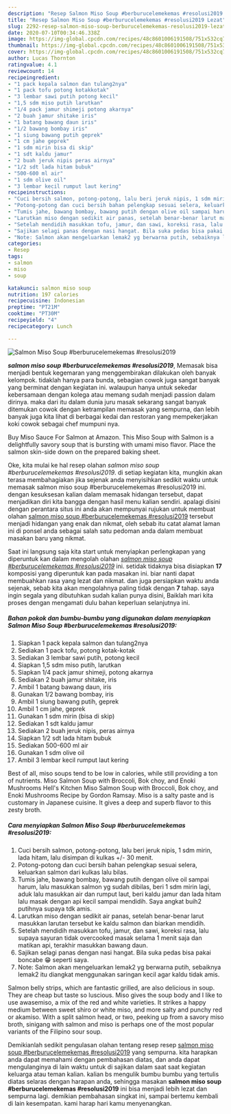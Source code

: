 ```yaml
---
description: "Resep Salmon Miso Soup #berburucelemekemas #resolusi2019 Lezat"
title: "Resep Salmon Miso Soup #berburucelemekemas #resolusi2019 Lezat"
slug: 2292-resep-salmon-miso-soup-berburucelemekemas-resolusi2019-lezat
date: 2020-07-10T00:34:46.338Z
image: https://img-global.cpcdn.com/recipes/48c8601006191508/751x532cq70/salmon-miso-soup-berburucelemekemas-resolusi2019-foto-resep-utama.jpg
thumbnail: https://img-global.cpcdn.com/recipes/48c8601006191508/751x532cq70/salmon-miso-soup-berburucelemekemas-resolusi2019-foto-resep-utama.jpg
cover: https://img-global.cpcdn.com/recipes/48c8601006191508/751x532cq70/salmon-miso-soup-berburucelemekemas-resolusi2019-foto-resep-utama.jpg
author: Lucas Thornton
ratingvalue: 4.1
reviewcount: 14
recipeingredient:
- "1 pack kepala salmon dan tulang2nya"
- "1 pack tofu potong kotakkotak"
- "3 lembar sawi putih potong kecil"
- "1,5 sdm miso putih larutkan"
- "1/4 pack jamur shimeji potong akarnya"
- "2 buah jamur shitake iris"
- "1 batang bawang daun iris"
- "1/2 bawang bombay iris"
- "1 siung bawang putih geprek"
- "1 cm jahe geprek"
- "1 sdm mirin bisa di skip"
- "1 sdt kaldu jamur"
- "2 buah jeruk nipis peras airnya"
- "1/2 sdt lada hitam bubuk"
- "500-600 ml air"
- "1 sdm olive oil"
- "3 lembar kecil rumput laut kering"
recipeinstructions:
- "Cuci bersih salmon, potong-potong, lalu beri jeruk nipis, 1 sdm mirin, lada hitam, lalu disimpan di kulkas +/- 30 menit."
- "Potong-potong dan cuci bersih bahan pelengkap sesuai selera, keluarkan salmon dari kulkas lalu bilas."
- "Tumis jahe, bawang bombay, bawang putih dengan olive oil sampai harum, lalu masukkan salmon yg sudah dibilas, beri 1 sdm mirin lagi, aduk lalu masukkan air dan rumput laut, beri kaldu jamur dan lada hitam lalu masak dengan api kecil sampai mendidih. Saya angkat buih2 putihnya supaya tdk amis."
- "Larutkan miso dengan sedikit air panas, setelah benar-benar larut masukkan larutan tersebut ke kaldu salmon dan biarkan mendidih."
- "Setelah mendidih masukkan tofu, jamur, dan sawi, koreksi rasa, lalu supaya sayuran tidak overcooked masak selama 1 menit saja dan matikan api, terakhir masukkan bawang daun."
- "Sajikan selagi panas dengan nasi hangat. Bila suka pedas bisa pakai boncabe 😁 seperti saya."
- "Note: Salmon akan mengeluarkan lemak2 yg berwarna putih, sebaiknya lemak2 itu diangkat menggunakan saringan kecil agar kaldu tidak amis."
categories:
- Resep
tags:
- salmon
- miso
- soup

katakunci: salmon miso soup 
nutrition: 197 calories
recipecuisine: Indonesian
preptime: "PT21M"
cooktime: "PT30M"
recipeyield: "4"
recipecategory: Lunch

---
```



![Salmon Miso Soup #berburucelemekemas #resolusi2019](https://img-global.cpcdn.com/recipes/48c8601006191508/751x532cq70/salmon-miso-soup-berburucelemekemas-resolusi2019-foto-resep-utama.jpg)

<b><i>salmon miso soup #berburucelemekemas #resolusi2019</i></b>, Memasak bisa menjadi bentuk kegemaran yang menggembirakan dilakukan oleh banyak kelompok. tidaklah hanya para bunda, sebagian cowok juga sangat banyak yang berminat dengan kegiatan ini. walaupun hanya untuk sekedar kebersamaan dengan kolega atau memang sudah menjadi passion dalam dirinya. maka dari itu dalam dunia juru masak sekarang sangat banyak ditemukan cowok dengan ketrampilan memasak yang sempurna, dan lebih banyak juga kita lihat di berbagai kedai dan restoran yang mempekerjakan koki cowok sebagai chef mumpuni nya.

Buy Miso Sauce For Salmon at Amazon. This Miso Soup with Salmon is a delightfully savory soup that is bursting with umami miso flavor. Place the salmon skin-side down on the prepared baking sheet.

Oke, kita mulai ke hal resep olahan <i>salmon miso soup #berburucelemekemas #resolusi2019</i>. di setiap kegiatan kita, mungkin akan terasa membahagiakan jika sejenak anda menyisihkan sedikit waktu untuk memasak salmon miso soup #berburucelemekemas #resolusi2019 ini. dengan kesuksesan kalian dalam memasak hidangan tersebut, dapat menjadikan diri kita bangga dengan hasil menu kalian sendiri. apalagi disini dengan perantara situs ini anda akan mempunyai rujukan untuk membuat olahan <u>salmon miso soup #berburucelemekemas #resolusi2019</u> tersebut menjadi hidangan yang enak dan nikmat, oleh sebab itu catat alamat laman ini di ponsel anda sebagai salah satu pedoman anda dalam membuat masakan baru yang nikmat.


Saat ini langsung saja kita start untuk menyiapkan perlengkapan yang diperuntuk kan dalam mengolah olahan <u><i>salmon miso soup #berburucelemekemas #resolusi2019</i></u> ini. setidak tidaknya bisa disiapkan <b>17</b> komposisi yang diperuntuk kan pada masakan ini. biar nanti dapat membuahkan rasa yang lezat dan nikmat. dan juga persiapkan waktu anda sejenak, sebab kita akan mengolahnya paling tidak dengan <b>7</b> tahap. saya ingin segala yang dibutuhkan sudah kalian punya disini, Baiklah mari kita proses dengan mengamati dulu bahan keperluan selanjutnya ini.

<!--inarticleads1-->

##### Bahan pokok dan bumbu-bumbu yang digunakan dalam menyiapkan Salmon Miso Soup #berburucelemekemas #resolusi2019:

1. Siapkan 1 pack kepala salmon dan tulang2nya
1. Sediakan 1 pack tofu, potong kotak-kotak
1. Sediakan 3 lembar sawi putih, potong kecil
1. Siapkan 1,5 sdm miso putih, larutkan
1. Siapkan 1/4 pack jamur shimeji, potong akarnya
1. Sediakan 2 buah jamur shitake, iris
1. Ambil 1 batang bawang daun, iris
1. Gunakan 1/2 bawang bombay, iris
1. Ambil 1 siung bawang putih, geprek
1. Ambil 1 cm jahe, geprek
1. Gunakan 1 sdm mirin (bisa di skip)
1. Sediakan 1 sdt kaldu jamur
1. Sediakan 2 buah jeruk nipis, peras airnya
1. Siapkan 1/2 sdt lada hitam bubuk
1. Sediakan 500-600 ml air
1. Gunakan 1 sdm olive oil
1. Ambil 3 lembar kecil rumput laut kering


Best of all, miso soups tend to be low in calories, while still providing a ton of nutrients. Miso Salmon Soup with Broccoli, Bok choy, and Enoki Mushrooms Hell&#39;s Kitchen Miso Salmon Soup with Broccoli, Bok choy, and Enoki Mushrooms Recipe by Gordon Ramsay. Miso is a salty paste and is customary in Japanese cuisine. It gives a deep and superb flavor to this zesty broth. 

<!--inarticleads2-->

##### Cara menyiapkan Salmon Miso Soup #berburucelemekemas #resolusi2019:

1. Cuci bersih salmon, potong-potong, lalu beri jeruk nipis, 1 sdm mirin, lada hitam, lalu disimpan di kulkas +/- 30 menit.
1. Potong-potong dan cuci bersih bahan pelengkap sesuai selera, keluarkan salmon dari kulkas lalu bilas.
1. Tumis jahe, bawang bombay, bawang putih dengan olive oil sampai harum, lalu masukkan salmon yg sudah dibilas, beri 1 sdm mirin lagi, aduk lalu masukkan air dan rumput laut, beri kaldu jamur dan lada hitam lalu masak dengan api kecil sampai mendidih. Saya angkat buih2 putihnya supaya tdk amis.
1. Larutkan miso dengan sedikit air panas, setelah benar-benar larut masukkan larutan tersebut ke kaldu salmon dan biarkan mendidih.
1. Setelah mendidih masukkan tofu, jamur, dan sawi, koreksi rasa, lalu supaya sayuran tidak overcooked masak selama 1 menit saja dan matikan api, terakhir masukkan bawang daun.
1. Sajikan selagi panas dengan nasi hangat. Bila suka pedas bisa pakai boncabe 😁 seperti saya.
1. Note: Salmon akan mengeluarkan lemak2 yg berwarna putih, sebaiknya lemak2 itu diangkat menggunakan saringan kecil agar kaldu tidak amis.


Salmon belly strips, which are fantastic grilled, are also delicious in soup. They are cheap but taste so luscious. Miso gives the soup body and I like to use awasemiso, a mix of the red and white varieties. It strikes a happy medium between sweet shiro or white miso, and more salty and punchy red or akamiso. With a split salmon head, or two, peeking up from a savory miso broth, sinigang with salmon and miso is perhaps one of the most popular variants of the Filipino sour soup. 

Demikianlah sedikit pengulasan olahan tentang resep resep <u>salmon miso soup #berburucelemekemas #resolusi2019</u> yang sempurna. kita harapkan anda dapat memahami dengan pembahasan diatas, dan anda dapat mengulanginya di lain waktu untuk di sajikan dalam saat saat kegiatan keluarga atau teman kalian. kalian bs mengulik bumbu bumbu yang tertulis diatas selaras dengan harapan anda, sehingga masakan <b>salmon miso soup #berburucelemekemas #resolusi2019</b> ini bisa menjadi lebih lezat dan sempurna lagi. demikian pembahasan singkat ini, sampai bertemu kembali di lain kesempatan. kami harap hari kamu menyenangkan.
